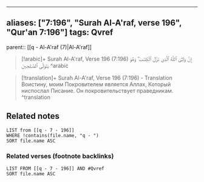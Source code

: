 
---
aliases: ["7:196", "Surah Al-A'raf, verse 196", "Qur'an 7:196"]
tags: Qvref
---

parent:: [[q - Al-A'raf (7)|Al-A'raf]]

> [!arabic]+ Surah Al-A'raf, Verse 196 (7:196)
> <span class="quran-arabic">إِنَّ وَلِـِّۧىَ ٱللَّهُ ٱلَّذِى نَزَّلَ ٱلْكِتَـٰبَ ۖ وَهُوَ يَتَوَلَّى ٱلصَّـٰلِحِينَ</span>
^arabic

> [!translation]+ Surah Al-A'raf, Verse 196 (7:196) - Translation
> Воистину, моим Покровителем является Аллах, Который ниспослал Писание. Он покровительствует праведникам.
^translation



## Related notes
```dataview
LIST from [[q - 7 - 196]]
WHERE !contains(file.name, "q - ")
SORT file.name ASC
```

### Related verses (footnote backlinks)
```dataview
LIST FROM [[q - 7 - 196]] AND #Qvref
SORT file.name ASC
```

